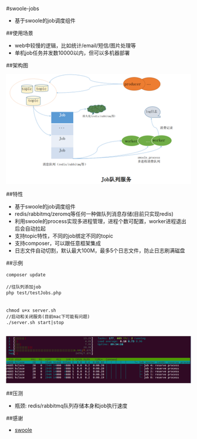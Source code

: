 #swoole-jobs

* 基于swoole的job调度组件

##使用场景

* web中较慢的逻辑，比如统计/email/短信/图片处理等
* 单机job任务并发数10000以内，但可以多机器部署

##架构图

![架构图](jobs-archi.png)


##特性

* 基于swoole的job调度组件
* redis/rabbitmq/zeromq等任何一种做队列消息存储(目前只实现redis)
* 利用swoole的process实现多进程管理，进程个数可配置，worker进程退出后会自动拉起
* 支持topic特性，不同的job绑定不同的topic
* 支持composer，可以跟任意框架集成
* 日志文件自动切割，默认最大100M，最多5个日志文件，防止日志刷满磁盘


##示例


```
composer update

//往队列添加job
php test/testJobs.php


chmod u+x server.sh
//启动和关闭服务(目前mac下可能有问题)
./server.sh start|stop


```
![实例图](demo.png)



##压测

* 瓶颈: redis/rabbitmq队列存储本身和job执行速度



##感谢

* [swoole](http://www.swoole.com/) 

